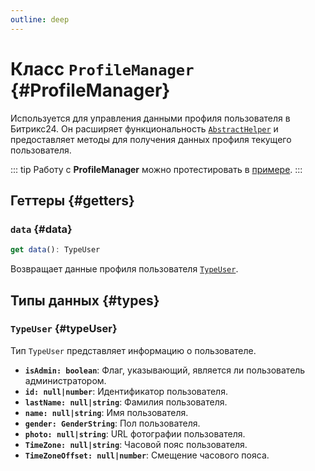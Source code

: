```yaml
---
outline: deep
---
```

# Класс `ProfileManager` {#ProfileManager}

Используется для управления данными профиля пользователя в Битрикс24. Он расширяет функциональность [`AbstractHelper`](helper-abstract-helper) и предоставляет методы 
для получения данных профиля текущего пользователя.

::: tip
Работу с **ProfileManager** можно протестировать в [примере](https://github.com/bitrix24/b24sdk-examples/blob/main/js/03-nuxt-frame/pages/index.client.vue).
:::

## Геттеры {#getters}

### `data` {#data}
```ts
get data(): TypeUser
```

Возвращает данные профиля пользователя [`TypeUser`](#typeUser).

## Типы данных {#types}
### `TypeUser` {#typeUser}

Тип `TypeUser` представляет информацию о пользователе.

- **`isAdmin: boolean`**: Флаг, указывающий, является ли пользователь администратором.
- **`id: null|number`**: Идентификатор пользователя.
- **`lastName: null|string`**: Фамилия пользователя.
- **`name: null|string`**: Имя пользователя.
- **`gender: GenderString`**: Пол пользователя.
- **`photo: null|string`**: URL фотографии пользователя.
- **`TimeZone: null|string`**: Часовой пояс пользователя.
- **`TimeZoneOffset: null|number`**: Смещение часового пояса.
